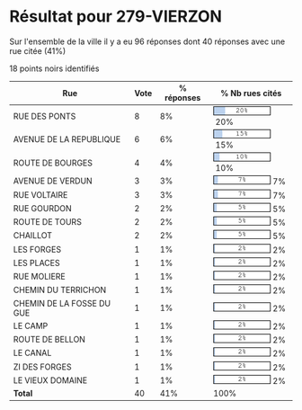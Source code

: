 # Résultat pour 279-VIERZON

Sur l'ensemble de la ville il y a eu 96 réponses dont 40 réponses avec une rue citée (41%)

18 points noirs identifiés

| Rue | Vote | % réponses | % Nb rues cités|
|-----|------|------------|----------------|
| RUE DES PONTS | 8 | 8% | <img src="../../img/bar_20.gif" />&nbsp;20%|
| AVENUE DE LA REPUBLIQUE | 6 | 6% | <img src="../../img/bar_15.gif" />&nbsp;15%|
| ROUTE DE BOURGES | 4 | 4% | <img src="../../img/bar_10.gif" />&nbsp;10%|
| AVENUE DE VERDUN | 3 | 3% | <img src="../../img/bar_7.gif" />&nbsp;7%|
| RUE VOLTAIRE | 3 | 3% | <img src="../../img/bar_7.gif" />&nbsp;7%|
| RUE GOURDON | 2 | 2% | <img src="../../img/bar_5.gif" />&nbsp;5%|
| ROUTE DE TOURS | 2 | 2% | <img src="../../img/bar_5.gif" />&nbsp;5%|
| CHAILLOT | 2 | 2% | <img src="../../img/bar_5.gif" />&nbsp;5%|
| LES FORGES | 1 | 1% | <img src="../../img/bar_2.gif" />&nbsp;2%|
| LES PLACES | 1 | 1% | <img src="../../img/bar_2.gif" />&nbsp;2%|
| RUE MOLIERE | 1 | 1% | <img src="../../img/bar_2.gif" />&nbsp;2%|
| CHEMIN DU TERRICHON | 1 | 1% | <img src="../../img/bar_2.gif" />&nbsp;2%|
| CHEMIN DE LA FOSSE DU GUE | 1 | 1% | <img src="../../img/bar_2.gif" />&nbsp;2%|
| LE CAMP | 1 | 1% | <img src="../../img/bar_2.gif" />&nbsp;2%|
| ROUTE DE BELLON | 1 | 1% | <img src="../../img/bar_2.gif" />&nbsp;2%|
| LE CANAL | 1 | 1% | <img src="../../img/bar_2.gif" />&nbsp;2%|
| ZI DES FORGES | 1 | 1% | <img src="../../img/bar_2.gif" />&nbsp;2%|
| LE VIEUX DOMAINE | 1 | 1% | <img src="../../img/bar_2.gif" />&nbsp;2%|
| **Total** | 40 | 41% | 100%|
